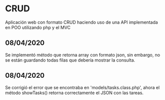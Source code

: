 # CRUD
Aplicación web con formato CRUD haciendo uso de una API implementada en POO utilizando php y el MVC

## 08/04/2020
Se implementó método que retorna array con formato json, sin embargo, no se están guardando todas filas que debería mostrar la consulta.

## 08/04/2020
Se corrigió el error que se encontraba en 'models/tasks.class.php', ahora el método showTasks() retorna correctamente el JSON con las tareas.
